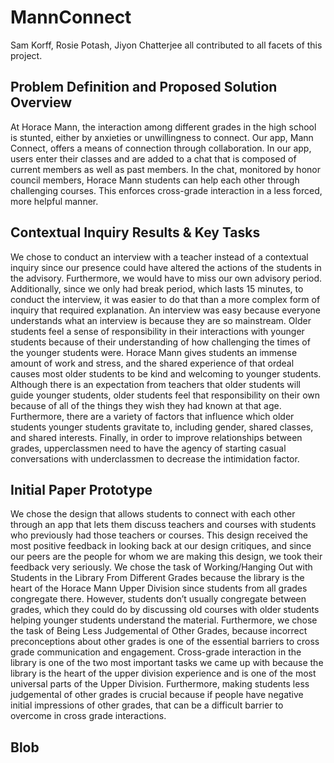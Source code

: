 # MannConnect

Sam Korff, Rosie Potash, Jiyon Chatterjee all contributed to all facets of this project.

## Problem Definition and Proposed Solution Overview

At Horace Mann, the interaction among different grades in the high school is stunted, either by anxieties or unwillingness to connect. Our app, Mann Connect, offers a means of connection through collaboration. In our app, users enter their classes and are added to a chat that is composed of current members as well as past members. In the chat, monitored by honor council members, Horace Mann students can help each other through challenging courses. This enforces cross-grade interaction in a less forced, more helpful manner. 

## Contextual Inquiry Results & Key Tasks

We chose to conduct an interview with a teacher instead of a contextual inquiry since our presence could have altered the actions of the students in the advisory. Furthermore, we would have to miss our own advisory period. Additionally, since we only had break period, which lasts 15 minutes, to conduct the interview, it was easier to do that than a more complex form of inquiry that required explanation. An interview was easy because everyone understands what an interview is because they are so mainstream. 
Older students feel a sense of responsibility in their interactions with younger students because of their understanding of how challenging the times of the younger students were. Horace Mann gives students an immense amount of work and stress, and the shared experience of that ordeal causes most older students to be kind and welcoming to younger students. Although there is an expectation from teachers that older students will guide younger students, older students feel that responsibility on their own because of all of the things they wish they had known at that age. Furthermore, there are a variety of factors that influence which older students younger students gravitate to, including gender, shared classes, and shared interests. Finally, in order to improve relationships between grades, upperclassmen need to have the agency of starting casual conversations with underclassmen to decrease the intimidation factor.

## Initial Paper Prototype



We chose the design that allows students to connect with each other through an app that lets them discuss teachers and courses with students who previously had those teachers or courses. This design received the most positive feedback in looking back at our design critiques, and since our peers are the people for whom we are making this design, we took their feedback very seriously. We chose the task of Working/Hanging Out with Students in the Library From Different Grades because the library is the heart of the Horace Mann Upper Division since students from all grades congregate there. However, students don’t usually congregate between grades, which they could do by discussing old courses with older students helping younger students understand the material. Furthermore, we chose the task of Being Less Judgemental of Other Grades, because incorrect preconceptions about other grades is one of the essential barriers to cross grade communication and engagement. Cross-grade interaction in the library is one of the two most important tasks we came up with because the library is the heart of the upper division experience and is one of the most universal parts of the Upper Division. Furthermore, making students less judgemental of other grades is crucial because if people have negative initial impressions of other grades, that can be a difficult barrier to overcome in cross grade interactions.

## Blob
